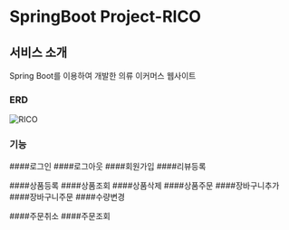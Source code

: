 # SpringBoot Project-RICO

## 서비스 소개
Spring Boot를 이용하여 개발한 의류 이커머스 웹사이트

### ERD
![RICO](https://github.com/warmcotton/RICO/assets/50217923/9918444f-1908-4b3a-9f01-d3b78c59411e)

### 기능
####로그인
####로그아웃
####회원가입
####리뷰등록

####상품등록
####상품조회
####상품삭제
####상품주문
####장바구니추가
####장바구니주문
####수량변경

####주문취소
####주문조회
